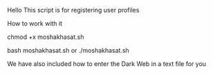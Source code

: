 Hello
This script is for registering user profiles


How to work with it

chmod +x moshakhasat.sh

bash moshakhasat.sh
or
./moshakhasat.sh




We have also included how to enter the Dark Web in a text file for you
